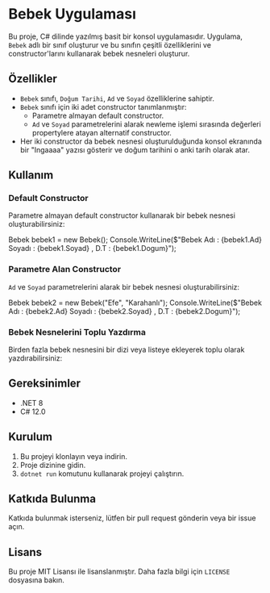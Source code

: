 # Bebek Uygulaması

Bu proje, C# dilinde yazılmış basit bir konsol uygulamasıdır. Uygulama, `Bebek` adlı bir sınıf oluşturur ve bu sınıfın çeşitli özelliklerini ve constructor'larını kullanarak bebek nesneleri oluşturur.

## Özellikler

- `Bebek` sınıfı, `Doğum Tarihi`, `Ad` ve `Soyad` özelliklerine sahiptir.
- `Bebek` sınıfı için iki adet constructor tanımlanmıştır:
  - Parametre almayan default constructor.
  - `Ad` ve `Soyad` parametrelerini alarak newleme işlemi sırasında değerleri propertylere atayan alternatif constructor.
- Her iki constructor da bebek nesnesi oluşturulduğunda konsol ekranında bir "Ingaaaa" yazısı gösterir ve doğum tarihini o anki tarih olarak atar.

## Kullanım

### Default Constructor

Parametre almayan default constructor kullanarak bir bebek nesnesi oluşturabilirsiniz:

Bebek bebek1 = new Bebek(); Console.WriteLine($"Bebek Adı : {bebek1.Ad} Soyadı : {bebek1.Soyad} , D.T : {bebek1.Dogum}");


### Parametre Alan Constructor

`Ad` ve `Soyad` parametrelerini alarak bir bebek nesnesi oluşturabilirsiniz:

Bebek bebek2 = new Bebek("Efe", "Karahanlı"); Console.WriteLine($"Bebek Adı : {bebek2.Ad} Soyadı : {bebek2.Soyad} , D.T : {bebek2.Dogum}");



### Bebek Nesnelerini Toplu Yazdırma

Birden fazla bebek nesnesini bir dizi veya listeye ekleyerek toplu olarak yazdırabilirsiniz:


## Gereksinimler

- .NET 8
- C# 12.0

## Kurulum

1. Bu projeyi klonlayın veya indirin.
2. Proje dizinine gidin.
3. `dotnet run` komutunu kullanarak projeyi çalıştırın.


## Katkıda Bulunma

Katkıda bulunmak isterseniz, lütfen bir pull request gönderin veya bir issue açın.

## Lisans

Bu proje MIT Lisansı ile lisanslanmıştır. Daha fazla bilgi için `LICENSE` dosyasına bakın.

